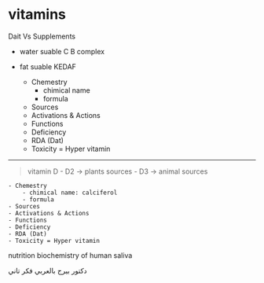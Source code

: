 vitamins
========
Dait Vs Supplements
- water suable C B complex
- fat suable KEDAF


    - Chemestry
        - chimical name
        - formula
    - Sources
    - Activations & Actions
    - Functions
    - Deficiency
    - RDA (Dat)
    - Toxicity = Hyper vitamin


--------------------------------------------------------------------------------------------------------------------------------
> vitamin D
    - D2 -> plants sources
    - D3 -> animal sources

    - Chemestry
        - chimical name: calciferol
        - formula
    - Sources
    - Activations & Actions
    - Functions
    - Deficiency
    - RDA (Dat)
    - Toxicity = Hyper vitamin


nutrition
    biochemistry of human saliva


دكتور بيرج بالعربي
فكر تاني
